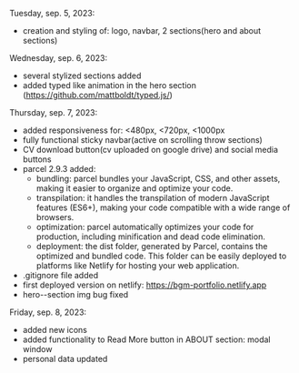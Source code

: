 Tuesday, sep. 5, 2023:

- creation and styling of: logo, navbar, 2 sections(hero and about sections)

Wednesday, sep. 6, 2023:

- several stylized sections added
- added typed like animation in the hero section (https://github.com/mattboldt/typed.js/)

Thursday, sep. 7, 2023:

- added responsiveness for: <480px, <720px, <1000px
- fully functional sticky navbar(active on scrolling throw sections)
- CV download button(cv uploaded on google drive) and social media buttons
- parcel 2.9.3 added:
  - bundling: parcel bundles your JavaScript, CSS, and other assets, making it easier to organize and optimize your code.
  - transpilation: it handles the transpilation of modern JavaScript features (ES6+), making your code compatible with a wide range of browsers.
  - optimization: parcel automatically optimizes your code for production, including minification and dead code elimination.
  - deployment: the dist folder, generated by Parcel, contains the optimized and bundled code. This folder can be easily deployed to platforms like Netlify for hosting your web application.
- .gitignore file added
- first deployed version on netlify: https://bgm-portfolio.netlify.app
- hero--section img bug fixed

Friday, sep. 8, 2023:

- added new icons
- added functionality to Read More button in ABOUT section: modal window
- personal data updated

